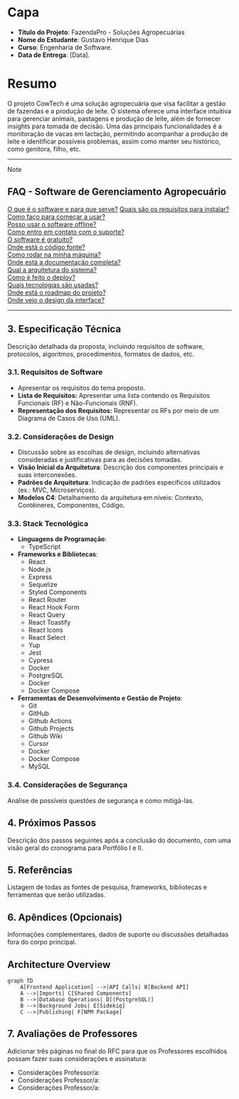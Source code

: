 # Capa

- **Título do Projeto**: FazendaPro - Soluções Agropecuárias
- **Nome do Estudante**: Gustavo Henrique Dias
- **Curso**: Engenharia de Software.
- **Data de Entrega**: [Data].

# Resumo

O projeto CowTech é uma solução agropecuária que visa facilitar a gestão de fazendas e a produção de leite. O sistema oferece uma interface intuitiva para gerenciar animais, pastagens e produção de leite, além de fornecer insights para tomada de decisão. Uma das principais funcionalidades é a monitoração de vacas em lactação, permitindo acompanhar a produção de leite e identificar possíveis problemas, assim como manter seu histórico, como genitora, filho, etc.

---

> [!NOTE]
>
> ## FAQ - Software de Gerenciamento Agropecuário
>
> [O que é o software e para que serve?](https://github.com/fazendapro/cowtech/wiki/Introduction-&-Description)
> [Quais são os requisitos para instalar?](https://github.com/usuario/agrogest/wiki/Requisitos-de-Instalacao)  
> [Como faço para começar a usar?](https://github.com/usuario/agrogest/wiki/Guia-de-Inicio-Rapido)  
> [Posso usar o software offline?](https://github.com/usuario/agrogest/wiki/Modo-Offline)  
> [Como entro em contato com o suporte?](https://github.com/usuario/agrogest/wiki/Suporte-e-Contato)  
> [O software é gratuito?](https://github.com/usuario/agrogest/wiki/Planos-e-Precos)  
> [Onde está o código fonte?](https://github.com/usuario/agrogest)  
> [Como rodar na minha máquina?](https://github.com/usuario/agrogest/wiki/Instalacao-Local)  
> [Onde está a documentação completa?](https://github.com/usuario/agrogest/wiki)  
> [Qual a arquitetura do sistema?](https://github.com/usuario/agrogest/wiki/Arquitetura)  
> [Como é feito o deploy?](https://github.com/usuario/agrogest/actions)  
> [Quais tecnologias são usadas?](https://github.com/usuario/agrogest/wiki/Stack-Tecnologica)  
> [Onde está o roadmap do projeto?](https://github.com/users/usuario/projects/1)  
> [Onde vejo o design da interface?](https://www.figma.com/design/exemplo-agrogest)

---


## 3. Especificação Técnica

Descrição detalhada da proposta, incluindo requisitos de software, protocolos, algoritmos, procedimentos, formatos de dados, etc.

### 3.1. Requisitos de Software

- Apresentar os requisitos do tema proposto.
- **Lista de Requisitos:** Apresentar uma lista contendo os Requisitos Funcionais (RF) e Não-Funcionais (RNF).
- **Representação dos Requisitos:** Representar os RFs por meio de um Diagrama de Casos de Uso (UML).

### 3.2. Considerações de Design

- Discussão sobre as escolhas de design, incluindo alternativas consideradas e justificativas para as decisões tomadas.
- **Visão Inicial da Arquitetura**: Descrição dos componentes principais e suas interconexões.
- **Padrões de Arquitetura**: Indicação de padrões específicos utilizados (ex.: MVC, Microserviços).
- **Modelos C4**: Detalhamento da arquitetura em níveis: Contexto, Contêineres, Componentes, Código.

### 3.3. Stack Tecnológica

- **Linguagens de Programação**:
  - TypeScript
- **Frameworks e Bibliotecas**:
  - React
  - Node.js
  - Express
  - Sequelize
  - Styled Components
  - React Router
  - React Hook Form
  - React Query
  - React Toastify
  - React Icons
  - React Select
  - Yup
  - Jest
  - Cypress
  - Docker
  - PostgreSQL
  - Docker
  - Docker Compose
- **Ferramentas de Desenvolvimento e Gestão de Projeto**:
  - Git
  - GitHub
  - Github Actions
  - Github Projects
  - Github Wiki
  - Cursor
  - Docker
  - Docker Compose
  - MySQL

### 3.4. Considerações de Segurança

Análise de possíveis questões de segurança e como mitigá-las.

## 4. Próximos Passos

Descrição dos passos seguintes após a conclusão do documento, com uma visão geral do cronograma para Portfólio I e II.

## 5. Referências

Listagem de todas as fontes de pesquisa, frameworks, bibliotecas e ferramentas que serão utilizadas.

## 6. Apêndices (Opcionais)

Informações complementares, dados de suporte ou discussões detalhadas fora do corpo principal.

## Architecture Overview

```mermaid
graph TD
    A[Frontend Application] -->|API Calls| B[Backend API]
    A -->|Imports| C[Shared Components]
    B -->|Database Operations| D[(PostgreSQL)]
    B -->|Background Jobs| E[Sidekiq]
    C -->|Publishing| F[NPM Package]
```

## 7. Avaliações de Professores

Adicionar três páginas no final do RFC para que os Professores escolhidos possam fazer suas considerações e assinatura:

- Considerações Professor/a:
- Considerações Professor/a:
- Considerações Professor/a:
